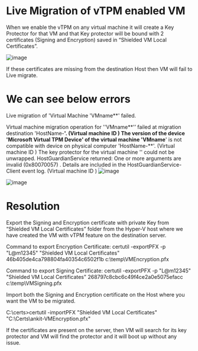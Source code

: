 # Live Migration of vTPM enabled VM

When we enable the vTPM on any virtual machine it will create a Key Protector for that VM and that Key protector will be bound with 2 certificates (Signing and Encryption) saved in “Shielded VM Local Certificates”.

![image](https://user-images.githubusercontent.com/71546848/180096652-946d695f-2a9d-466c-b5ef-7c4963a92671.png)

If these certificates are missing from the destination Host then VM will fail to Live migrate.

# We can see below errors 

Live migration of 'Virtual Machine 'VMname**' failed.

Virtual machine migration operation for ''VMname**'’ failed at migration destination 'HostName-**'. (Virtual machine ID <GUID>)
The version of the device 'Microsoft Virtual TPM Device' of the virtual machine 'VMname**' is not compatible with device on physical computer 'HostName-**'. (Virtual machine ID <GUID>)
The key protector for the virtual machine '' could not be unwrapped. HostGuardianService returned: One or more arguments are invalid (0x80070057) . Details are included in the HostGuardianService-Client event log. (Virtual machine ID )
![image](https://user-images.githubusercontent.com/71546848/180097420-a59650bc-22ef-4c74-968a-d831bf523bcb.png)

![image](https://user-images.githubusercontent.com/71546848/180097457-85a5eea2-0e65-4515-8eb9-1e0b3ad4ad15.png)

# Resolution

Export the Signing and Encryption certificate with private Key from “Shielded VM Local Certificates” folder from the Hyper-V host where we have created the VM with vTPM feature on the destination server.
 
Command to export Encryption Certificate:
certutil -exportPFX -p "L@m12345" "Shielded VM Local Certificates" 46b405de4ca798804fa40354c6502f1b c:\temp\VMEncryption.pfx
 
Command to export Signing Certificate:
certutil -exportPFX -p "L@m12345" "Shielded VM Local Certificates" 268797c8cbc6c49f4ce2a0e5075efacc c:\temp\VMSigning.pfx

Import both the Signing and Encryption certificate on the Host where you want the VM to be migrated.

C:\certs>certutil -importPFX "Shielded VM Local Certificates" "C:\Certs\ankit-VMEncryption.pfx"

If the certificates are present on the server, then VM will search for its key protector and VM will find the protector and it will boot up without any issue.


